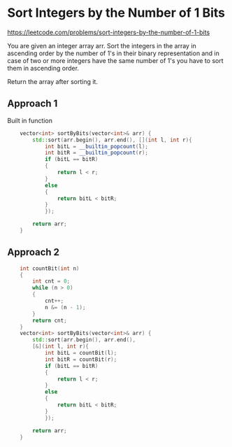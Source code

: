 # Sort Integers by the Number of 1 Bits

https://leetcode.com/problems/sort-integers-by-the-number-of-1-bits

You are given an integer array arr. Sort the integers in the array in ascending order by the number of 1's in their binary representation and in case of two or more integers have the same number of 1's you have to sort them in ascending order.

Return the array after sorting it.

## Approach 1

Built in function
``` C++
    vector<int> sortByBits(vector<int>& arr) {
        std::sort(arr.begin(), arr.end(), [](int l, int r){
            int bitL = __builtin_popcount(l);
            int bitR = __builtin_popcount(r);
            if (bitL == bitR)
            {
                return l < r;
            }
            else
            {
                return bitL < bitR;
            }
            });

        return arr;
    }
```

## Approach 2

``` C++
    int countBit(int n)
    {
        int cnt = 0;
        while (n > 0)
        {
            cnt++;
            n &= (n - 1);
        }
        return cnt;
    }
    vector<int> sortByBits(vector<int>& arr) {
        std::sort(arr.begin(), arr.end(), 
        [&](int l, int r){
            int bitL = countBit(l);
            int bitR = countBit(r);
            if (bitL == bitR)
            {
                return l < r;
            }
            else
            {
                return bitL < bitR;
            }
            });

        return arr;
    }
```